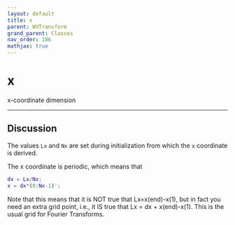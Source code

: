 ```yaml
---
layout: default
title: x
parent: WVTransform
grand_parent: Classes
nav_order: 186
mathjax: true
---
```


#  x

x-coordinate dimension


---

## Discussion

The values `Lx` and `Nx` are set during initialization from which the `x` coordinate is derived.

The x coordinate is periodic, which means that
```matlab
dx = Lx/Nx;
x = dx*(0:Nx-1)';
```

Note that this means that it is NOT true that Lx=x(end)-x(1), but in fact you need an extra grid point, i.e., it IS true that Lx = dx + x(end)-x(1). This is the usual grid for Fourier Transforms.

